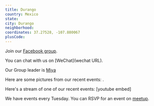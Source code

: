 ```yaml
---
title: Durango
country: Mexico
state: 
city: Durango
neighborhood: 
coordinates: 37.27528, -107.880067
plusCode:
---
```

Join our [Facebook group](https://www.facebook.com/groups/free.code.camp.durango).

You can chat with us on [WeChat](wechat URL).

Our Group leader is [Miya](freecodecamp.org/miya)

Here are some pictures from our recent events:
![]().

Here's a stream of one of our recent events:
[youtube embed]

We have events every Tuesday. You can RSVP for an event on [meetup](meetupurl).
